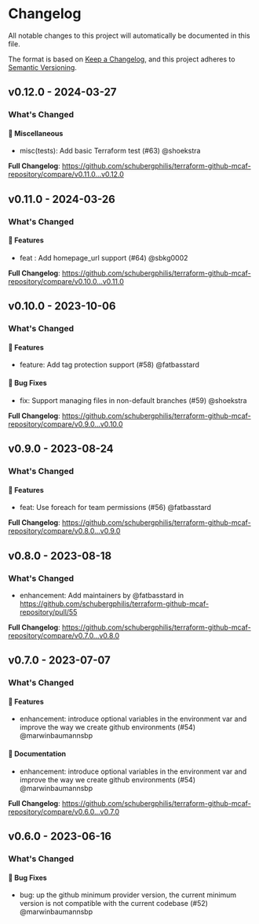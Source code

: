 # Changelog

All notable changes to this project will automatically be documented in this file.

The format is based on [Keep a Changelog](https://keepachangelog.com/en/1.0.0/),
and this project adheres to [Semantic Versioning](https://semver.org/spec/v2.0.0.html).

## v0.12.0 - 2024-03-27

### What's Changed

#### 🧺 Miscellaneous

* misc(tests): Add basic Terraform test (#63) @shoekstra

**Full Changelog**: https://github.com/schubergphilis/terraform-github-mcaf-repository/compare/v0.11.0...v0.12.0

## v0.11.0 - 2024-03-26

### What's Changed

#### 🚀 Features

* feat : Add homepage_url support (#64) @sbkg0002

**Full Changelog**: https://github.com/schubergphilis/terraform-github-mcaf-repository/compare/v0.10.0...v0.11.0

## v0.10.0 - 2023-10-06

### What's Changed

#### 🚀 Features

- feature: Add tag protection support (#58) @fatbasstard

#### 🐛 Bug Fixes

- fix: Support managing files in non-default branches (#59) @shoekstra

**Full Changelog**: https://github.com/schubergphilis/terraform-github-mcaf-repository/compare/v0.9.0...v0.10.0

## v0.9.0 - 2023-08-24

### What's Changed

#### 🚀 Features

- feat: Use foreach for team permissions (#56) @fatbasstard

**Full Changelog**: https://github.com/schubergphilis/terraform-github-mcaf-repository/compare/v0.8.0...v0.9.0

## v0.8.0 - 2023-08-18

### What's Changed

- enhancement: Add maintainers by @fatbasstard in https://github.com/schubergphilis/terraform-github-mcaf-repository/pull/55

**Full Changelog**: https://github.com/schubergphilis/terraform-github-mcaf-repository/compare/v0.7.0...v0.8.0

## v0.7.0 - 2023-07-07

### What's Changed

#### 🚀 Features

- enhancement: introduce optional variables in the environment var and improve the way we create github environments (#54) @marwinbaumannsbp

#### 📖 Documentation

- enhancement: introduce optional variables in the environment var and improve the way we create github environments (#54) @marwinbaumannsbp

**Full Changelog**: https://github.com/schubergphilis/terraform-github-mcaf-repository/compare/v0.6.0...v0.7.0

## v0.6.0 - 2023-06-16

### What's Changed

#### 🐛 Bug Fixes

- bug: up the github minimum provider version, the current minimum version is not compatible with the current codebase (#52) @marwinbaumannsbp
